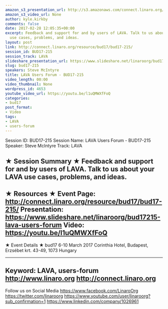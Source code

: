 ```yaml
---
amazon_s3_presentation_url: http://s3.amazonaws.com/connect.linaro.org/bud17/Presentations/BUD17-215%20-%20LAVA%20Users%20Forum.pdf
amazon_s3_video_url: None
author: kyle.kirkby
comments: false
date: 2017-02-28 12:05:35+00:00
excerpt: Feedback and support for and by users of LAVA. Talk to us about your LAVA
  use cases, problems, and ideas.
layout: post
link: http://connect.linaro.org/resource/bud17/bud17-215/
session_id: BUD17-215
session_track: LAVA
slideshare_presentation_url: https://www.slideshare.net/linaroorg/bud17215-lava-users-forum
slug: bud17-215
speakers: Steve McIntyre
title: LAVA Users Forum - BUD17-215
video_length: 00:00
video_thumbnail: None
wordpress_id: 4653
youtube_video_url: https://youtu.be/l1uQMWXfFoQ
categories:
- bud17
post_format:
- Video
tags:
- LAVA
- users-forum
---
```


Session ID: BUD17-215
Session Name: LAVA Users Forum - BUD17-215
Speaker: Steve McIntyre
Track: LAVA


★ Session Summary ★
Feedback and support for and by users of LAVA. Talk to us about your LAVA use cases, problems, and ideas.
---------------------------------------------------
★ Resources ★
Event Page: http://connect.linaro.org/resource/bud17/bud17-215/
Presentation: https://www.slideshare.net/linaroorg/bud17215-lava-users-forum
Video: https://youtu.be/l1uQMWXfFoQ
---------------------------------------------------

★ Event Details ★
bud17
6-10 March 2017
Corinthia Hotel, Budapest,
Erzsébet krt. 43-49,
1073 Hungary

---------------------------------------------------
Keyword: LAVA, users-forum
http://www.linaro.org
http://connect.linaro.org
---------------------------------------------------
Follow us on Social Media
https://www.facebook.com/LinaroOrg
https://twitter.com/linaroorg
https://www.youtube.com/user/linaroorg?sub_confirmation=1
https://www.linkedin.com/company/1026961
